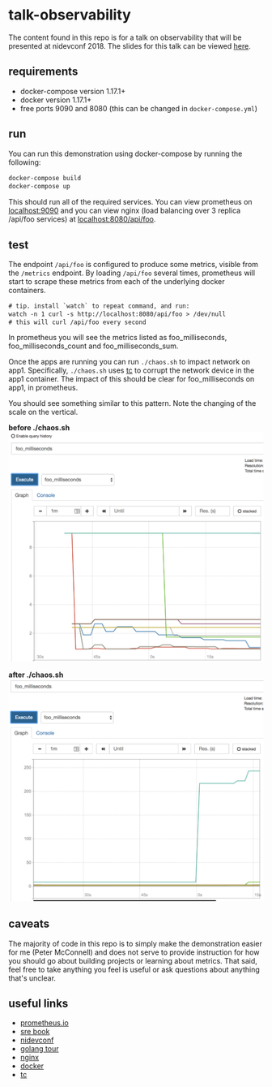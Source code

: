 # talk-observability

The content found in this repo is for a talk on observability that will be 
presented at nidevconf 2018. The slides for this talk can be viewed [here](https://docs.google.com/presentation/d/1RXX74v_0XeNztHIH17_YuTGFHbM5VzfoPP_lf30zyRA/edit?usp=sharing).


requirements
------------

 - docker-compose version 1.17.1+
 - docker version 1.17.1+
 - free ports 9090 and 8080 (this can be changed in `docker-compose.yml`)

run
---

You can run this demonstration using docker-compose by running the following:

```sh
docker-compose build
docker-compose up
```

This should run all of the required services. You can view prometheus on 
[localhost:9090](http://localhost:9090) and you can view nginx (load balancing 
over 3 replica /api/foo services) at 
[localhost:8080/api/foo](http://localhost:8080/api/foo).

test
----

The endpoint `/api/foo` is configured to produce some metrics, visible from the
`/metrics` endpoint. By loading `/api/foo` several times, prometheus will start to 
scrape these metrics from each of the underlying docker containers.

```shell
# tip. install `watch` to repeat command, and run:
watch -n 1 curl -s http://localhost:8080/api/foo > /dev/null
# this will curl /api/foo every second
```

In prometheus you will see the metrics listed as foo_milliseconds, 
foo_milliseconds_count and foo_milliseconds_sum.

Once the apps are running you can run `./chaos.sh` to impact network on app1. Specifically, `./chaos.sh` uses [tc](https://linux.die.net/man/8/tc) to corrupt the network device in the app1 container. The impact of this should be clear for foo_milliseconds on app1, in prometheus.

You should see something similar to this pattern. Note the changing of the scale on the vertical.

**before ./chaos.sh**
![before ./chaos.sh](./before-chaos.png)

**after ./chaos.sh**
![after ./chaos.sh](./after-chaos.png)

caveats
-------

The majority of code in this repo is to simply make the demonstration easier for me (Peter McConnell) and does not serve to provide instruction for how you should go about building projects or learning about metrics. That said, feel free to take anything you feel is useful or ask questions about anything that's unclear.

useful links
------------

 - [prometheus.io](https://prometheus.io/)
 - [sre book](https://landing.google.com/sre/book/index.html)
 - [nidevconf](https://www.nidevconf.com/)
 - [golang tour](https://tour.golang.org/welcome/4)
 - [nginx](https://www.nginx.com/)
 - [docker](https://www.docker.com/)
 - [tc](https://linux.die.net/man/8/tc)

